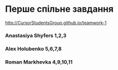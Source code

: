 # Перше спільне завдання
http://CursorStudentsGroup.github.io/teamwork-1
### Anastasiya Shyfers 1,2,3
### Alex Holubenko 5,6,7,8
### Roman Markhevka 4,9,10,11

